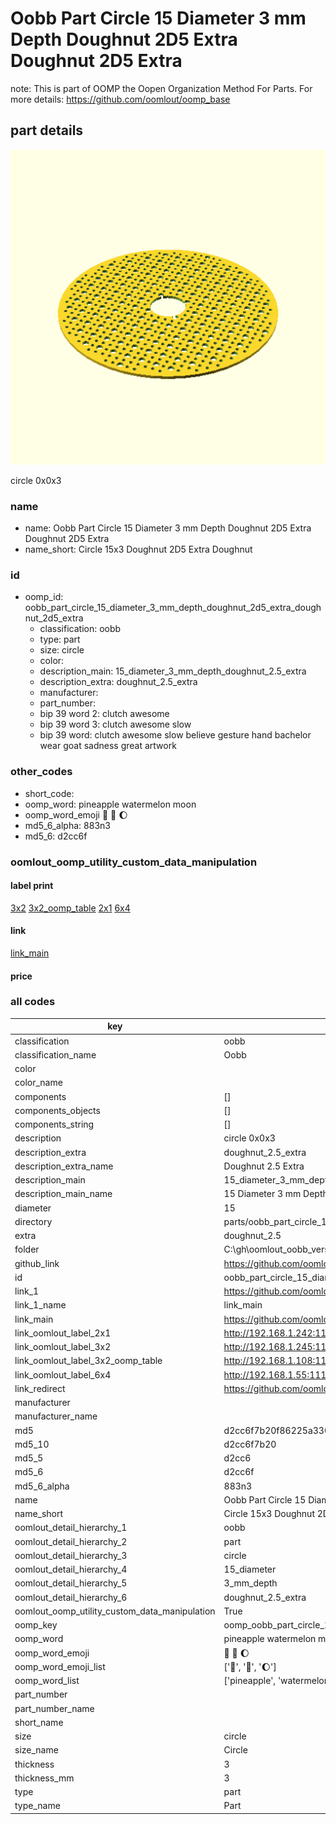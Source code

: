 # Oobb Part Circle 15 Diameter 3 mm Depth Doughnut 2D5 Extra Doughnut 2D5 Extra  

note: This is part of OOMP the Oopen Organization Method For Parts. For more details: https://github.com/oomlout/oomp_base

##  part details
  

[![](3dpr.png)](3dpr.png)

circle 0x0x3



### name
* name: Oobb Part Circle 15 Diameter 3 mm Depth Doughnut 2D5 Extra Doughnut 2D5 Extra
* name_short: Circle 15x3 Doughnut 2D5 Extra Doughnut
### id
* oomp_id: oobb_part_circle_15_diameter_3_mm_depth_doughnut_2d5_extra_doughnut_2d5_extra
  * classification: oobb
  * type: part
  * size: circle
  * color: 
  * description_main: 15_diameter_3_mm_depth_doughnut_2.5_extra
  * description_extra: doughnut_2.5_extra
  * manufacturer: 
  * part_number: 
  * bip 39 word 2: clutch awesome
  * bip 39 word 3: clutch awesome slow
  * bip 39 word: clutch awesome slow believe gesture hand bachelor wear goat sadness great artwork

### other_codes
* short_code: 
* oomp_word: pineapple watermelon moon
* oomp_word_emoji :pineapple: :watermelon: :moon:
* md5_6_alpha: 883n3
* md5_6: d2cc6f






### oomlout_oomp_utility_custom_data_manipulation
#### label print
[3x2](http://192.168.1.245:1112/?label=oomp%20883n3)
[3x2_oomp_table](http://192.168.1.108:1112/?label=oomp%20883n3)
[2x1](http://192.168.1.242:1112/?label=oomp%20883n3)
[6x4](http://192.168.1.55:1112/?label=oomp%20883n3)    

#### link

[link_main](https://github.com/oomlout/oomlout_oobb_version_4_generated_parts/tree/main/navigation_oomp/oobb/part/circle/15_diameter_3_mm_depth_doughnut_2.5_extra/doughnut_2.5_extra/part)                              

#### price







### all codes 
| key | value |  
| --- | --- |  
| classification | oobb |  
| classification_name | Oobb |  
| color |  |  
| color_name |  |  
| components | [] |  
| components_objects | [] |  
| components_string | [] |  
| description | circle 0x0x3 |  
| description_extra | doughnut_2.5_extra |  
| description_extra_name | Doughnut 2.5 Extra |  
| description_main | 15_diameter_3_mm_depth_doughnut_2.5_extra |  
| description_main_name | 15 Diameter 3 mm Depth Doughnut 2.5 Extra |  
| diameter | 15 |  
| directory | parts/oobb_part_circle_15_diameter_3_mm_depth_doughnut_2d5_extra_doughnut_2d5_extra |  
| extra | doughnut_2.5 |  
| folder | C:\gh\oomlout_oobb_version_4_generated_parts\parts\oobb_part_circle_15_diameter_3_mm_depth_doughnut_2d5_extra_doughnut_2d5_extra |  
| github_link | https://github.com/oomlout/oomlout_oomp_part_src/tree/main/parts/oobb_part_circle_15_diameter_3_mm_depth_doughnut_2d5_extra_doughnut_2d5_extra |  
| id | oobb_part_circle_15_diameter_3_mm_depth_doughnut_2d5_extra_doughnut_2d5_extra |  
| link_1 | https://github.com/oomlout/oomlout_oobb_version_4_generated_parts/tree/main/navigation_oomp/oobb/part/circle/15_diameter_3_mm_depth_doughnut_2.5_extra/doughnut_2.5_extra/part |  
| link_1_name | link_main |  
| link_main | https://github.com/oomlout/oomlout_oobb_version_4_generated_parts/tree/main/navigation_oomp/oobb/part/circle/15_diameter_3_mm_depth_doughnut_2.5_extra/doughnut_2.5_extra/part |  
| link_oomlout_label_2x1 | http://192.168.1.242:1112/?label=oomp%20883n3 |  
| link_oomlout_label_3x2 | http://192.168.1.245:1112/?label=oomp%20883n3 |  
| link_oomlout_label_3x2_oomp_table | http://192.168.1.108:1112/?label=oomp%20883n3 |  
| link_oomlout_label_6x4 | http://192.168.1.55:1112/?label=oomp%20883n3 |  
| link_redirect | https://github.com/oomlout/oomlout_oobb_version_4_generated_parts/tree/main/parts/oobb_circle_15_03_ex_doughnut_2d5 |  
| manufacturer |  |  
| manufacturer_name |  |  
| md5 | d2cc6f7b20f86225a330b14b98442164 |  
| md5_10 | d2cc6f7b20 |  
| md5_5 | d2cc6 |  
| md5_6 | d2cc6f |  
| md5_6_alpha | 883n3 |  
| name | Oobb Part Circle 15 Diameter 3 mm Depth Doughnut 2D5 Extra Doughnut 2D5 Extra |  
| name_short | Circle 15x3 Doughnut 2D5 Extra Doughnut |  
| oomlout_detail_hierarchy_1 | oobb |  
| oomlout_detail_hierarchy_2 | part |  
| oomlout_detail_hierarchy_3 | circle |  
| oomlout_detail_hierarchy_4 | 15_diameter |  
| oomlout_detail_hierarchy_5 | 3_mm_depth |  
| oomlout_detail_hierarchy_6 | doughnut_2.5_extra |  
| oomlout_oomp_utility_custom_data_manipulation | True |  
| oomp_key | oomp_oobb_part_circle_15_diameter_3_mm_depth_doughnut_2d5_extra_doughnut_2d5_extra |  
| oomp_word | pineapple watermelon moon |  
| oomp_word_emoji | :pineapple: :watermelon: :moon: |  
| oomp_word_emoji_list | [':pineapple:', ':watermelon:', ':moon:'] |  
| oomp_word_list | ['pineapple', 'watermelon', 'moon'] |  
| part_number |  |  
| part_number_name |  |  
| short_name |  |  
| size | circle |  
| size_name | Circle |  
| thickness | 3 |  
| thickness_mm | 3 |  
| type | part |  
| type_name | Part |  
